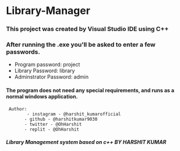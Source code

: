 # Library-Manager


### This project was created by Visual Studio IDE using C++

### After running the .exe you'll be asked to enter a few passwords.


- Program password: project
- Library Password: library
- Adminstrator Password: admin


#### The program does not need any special requirements, and runs as a normal windows application.


     Author:
            - instagram - @harshit_kumarofficial
	       - github - @harshitkumar9030
	       - twitter - @OhHarshit	
	       - replit - @OhHarshit
         
         
##### Library Management system based on c++ BY HARSHIT KUMAR
